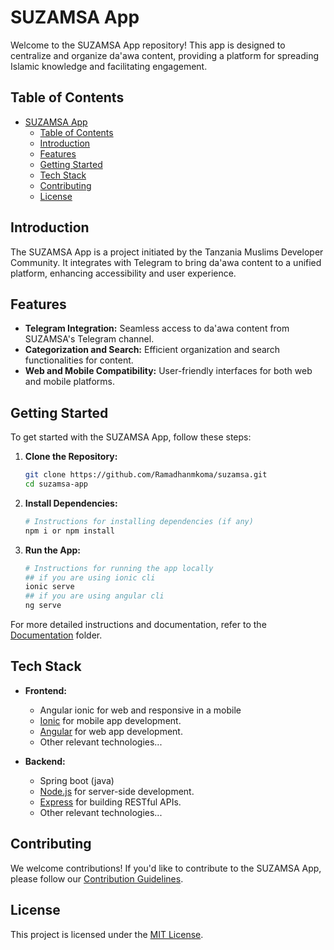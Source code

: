 # SUZAMSA App

Welcome to the SUZAMSA App repository! This app is designed to centralize and organize da'awa content, providing a platform for spreading Islamic knowledge and facilitating engagement.

## Table of Contents

- [SUZAMSA App](#suzamsa-app)
  - [Table of Contents](#table-of-contents)
  - [Introduction](#introduction)
  - [Features](#features)
  - [Getting Started](#getting-started)
  - [Tech Stack](#tech-stack)
  - [Contributing](#contributing)
  - [License](#license)

## Introduction

The SUZAMSA App is a project initiated by the Tanzania Muslims Developer Community. It integrates with Telegram to bring da'awa content to a unified platform, enhancing accessibility and user experience.

## Features

- **Telegram Integration:** Seamless access to da'awa content from SUZAMSA's Telegram channel.
- **Categorization and Search:** Efficient organization and search functionalities for content.
- **Web and Mobile Compatibility:** User-friendly interfaces for both web and mobile platforms.

## Getting Started

To get started with the SUZAMSA App, follow these steps:

1. **Clone the Repository:**
   ```bash
   git clone https://github.com/Ramadhanmkoma/suzamsa.git
   cd suzamsa-app
   ```

2. **Install Dependencies:**
   ```bash
   # Instructions for installing dependencies (if any)
   npm i or npm install
   ```

3. **Run the App:**
   ```bash
   # Instructions for running the app locally
   ## if you are using ionic cli
   ionic serve
   ## if you are using angular cli
   ng serve
   ```

For more detailed instructions and documentation, refer to the [Documentation](./docs) folder.

## Tech Stack

- **Frontend:**
  - Angular ionic for web and responsive in a mobile
  - [Ionic](https://ionicframework.com/) for mobile app development.
  - [Angular](https://angular.dev/) for web app development.
  - Other relevant technologies...

- **Backend:**
  - Spring boot (java)
  - [Node.js](https://nodejs.org/) for server-side development.
  - [Express](https://expressjs.com/) for building RESTful APIs.
  - Other relevant technologies...

## Contributing

We welcome contributions! If you'd like to contribute to the SUZAMSA App, please follow our [Contribution Guidelines](./CONTRIBUTING.md).

## License

This project is licensed under the [MIT License](./LICENSE).
